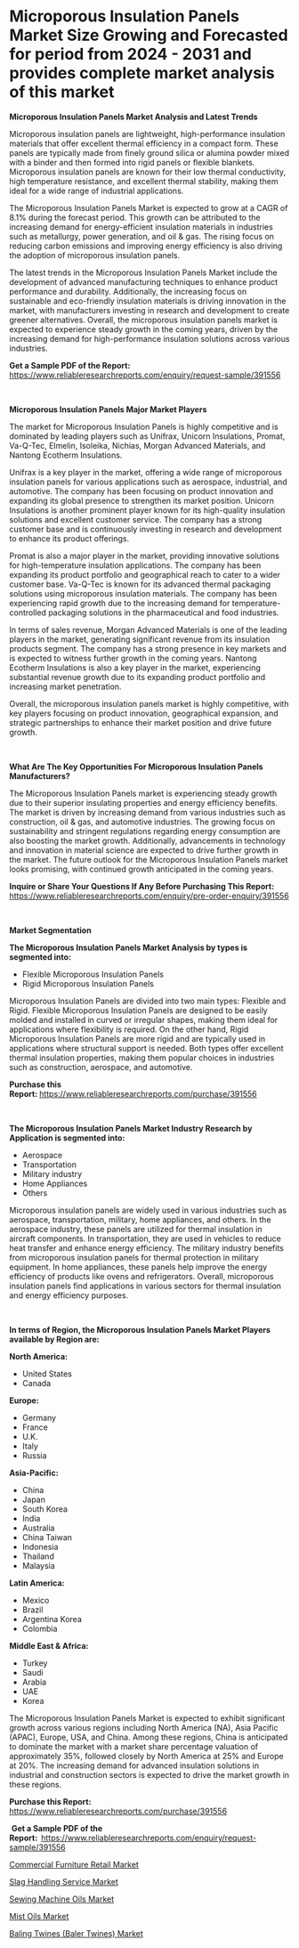 <p><h1>Microporous Insulation Panels Market Size Growing and Forecasted for period from 2024 - 2031 and provides complete market analysis of this market</h1></p><p><strong>Microporous Insulation Panels Market Analysis and Latest Trends</strong></p>
<p><p>Microporous insulation panels are lightweight, high-performance insulation materials that offer excellent thermal efficiency in a compact form. These panels are typically made from finely ground silica or alumina powder mixed with a binder and then formed into rigid panels or flexible blankets. Microporous insulation panels are known for their low thermal conductivity, high temperature resistance, and excellent thermal stability, making them ideal for a wide range of industrial applications.</p><p>The Microporous Insulation Panels Market is expected to grow at a CAGR of 8.1% during the forecast period. This growth can be attributed to the increasing demand for energy-efficient insulation materials in industries such as metallurgy, power generation, and oil & gas. The rising focus on reducing carbon emissions and improving energy efficiency is also driving the adoption of microporous insulation panels.</p><p>The latest trends in the Microporous Insulation Panels Market include the development of advanced manufacturing techniques to enhance product performance and durability. Additionally, the increasing focus on sustainable and eco-friendly insulation materials is driving innovation in the market, with manufacturers investing in research and development to create greener alternatives. Overall, the microporous insulation panels market is expected to experience steady growth in the coming years, driven by the increasing demand for high-performance insulation solutions across various industries.</p></p>
<p><strong>Get a Sample PDF of the Report:&nbsp;</strong> <a href="https://www.reliableresearchreports.com/enquiry/request-sample/391556">https://www.reliableresearchreports.com/enquiry/request-sample/391556</a></p>
<p>&nbsp;</p>
<p><strong>Microporous Insulation Panels Major Market Players</strong></p>
<p><p>The market for Microporous Insulation Panels is highly competitive and is dominated by leading players such as Unifrax, Unicorn Insulations, Promat, Va-Q-Tec, Elmelin, Isoleika, Nichias, Morgan Advanced Materials, and Nantong Ecotherm Insulations. </p><p>Unifrax is a key player in the market, offering a wide range of microporous insulation panels for various applications such as aerospace, industrial, and automotive. The company has been focusing on product innovation and expanding its global presence to strengthen its market position. Unicorn Insulations is another prominent player known for its high-quality insulation solutions and excellent customer service. The company has a strong customer base and is continuously investing in research and development to enhance its product offerings.</p><p>Promat is also a major player in the market, providing innovative solutions for high-temperature insulation applications. The company has been expanding its product portfolio and geographical reach to cater to a wider customer base. Va-Q-Tec is known for its advanced thermal packaging solutions using microporous insulation materials. The company has been experiencing rapid growth due to the increasing demand for temperature-controlled packaging solutions in the pharmaceutical and food industries.</p><p>In terms of sales revenue, Morgan Advanced Materials is one of the leading players in the market, generating significant revenue from its insulation products segment. The company has a strong presence in key markets and is expected to witness further growth in the coming years. Nantong Ecotherm Insulations is also a key player in the market, experiencing substantial revenue growth due to its expanding product portfolio and increasing market penetration.</p><p>Overall, the microporous insulation panels market is highly competitive, with key players focusing on product innovation, geographical expansion, and strategic partnerships to enhance their market position and drive future growth.</p></p>
<p>&nbsp;</p>
<p><strong>What Are The Key Opportunities For Microporous Insulation Panels Manufacturers?</strong></p>
<p><p>The Microporous Insulation Panels market is experiencing steady growth due to their superior insulating properties and energy efficiency benefits. The market is driven by increasing demand from various industries such as construction, oil & gas, and automotive industries. The growing focus on sustainability and stringent regulations regarding energy consumption are also boosting the market growth. Additionally, advancements in technology and innovation in material science are expected to drive further growth in the market. The future outlook for the Microporous Insulation Panels market looks promising, with continued growth anticipated in the coming years.</p></p>
<p><strong>Inquire or Share Your Questions If Any Before Purchasing This Report:</strong> <a href="https://www.reliableresearchreports.com/enquiry/pre-order-enquiry/391556">https://www.reliableresearchreports.com/enquiry/pre-order-enquiry/391556</a></p>
<p>&nbsp;</p>
<p><strong>Market Segmentation</strong></p>
<p><strong>The Microporous Insulation Panels Market Analysis by types is segmented into:</strong></p>
<p><ul><li>Flexible Microporous Insulation Panels</li><li>Rigid Microporous Insulation Panels</li></ul></p>
<p><p>Microporous Insulation Panels are divided into two main types: Flexible and Rigid. Flexible Microporous Insulation Panels are designed to be easily molded and installed in curved or irregular shapes, making them ideal for applications where flexibility is required. On the other hand, Rigid Microporous Insulation Panels are more rigid and are typically used in applications where structural support is needed. Both types offer excellent thermal insulation properties, making them popular choices in industries such as construction, aerospace, and automotive.</p></p>
<p><strong>Purchase this Report:&nbsp;</strong><a href="https://www.reliableresearchreports.com/purchase/391556">https://www.reliableresearchreports.com/purchase/391556</a></p>
<p>&nbsp;</p>
<p><strong>The Microporous Insulation Panels Market Industry Research by Application is segmented into:</strong></p>
<p><ul><li>Aerospace</li><li>Transportation</li><li>Military industry</li><li>Home Appliances</li><li>Others</li></ul></p>
<p><p>Microporous insulation panels are widely used in various industries such as aerospace, transportation, military, home appliances, and others. In the aerospace industry, these panels are utilized for thermal insulation in aircraft components. In transportation, they are used in vehicles to reduce heat transfer and enhance energy efficiency. The military industry benefits from microporous insulation panels for thermal protection in military equipment. In home appliances, these panels help improve the energy efficiency of products like ovens and refrigerators. Overall, microporous insulation panels find applications in various sectors for thermal insulation and energy efficiency purposes.</p></p>
<p>&nbsp;</p>
<p><strong>In terms of Region, the Microporous Insulation Panels Market Players available by Region are:</strong></p>
<p>
    <p> <strong> North America: </strong>
        <ul>
            <li>United States</li>
            <li>Canada</li>
        </ul>
        </p> 
    <p> <strong> Europe: </strong>
        <ul>
            <li>Germany</li>
            <li>France</li>
            <li>U.K.</li>
            <li>Italy</li>
            <li>Russia</li>
        </ul>
        </p> 
    <p> <strong> Asia-Pacific: </strong>
        <ul>
            <li>China</li>
            <li>Japan</li>
            <li>South Korea</li>
            <li>India</li>
            <li>Australia</li>
            <li>China Taiwan</li>
            <li>Indonesia</li>
            <li>Thailand</li>
            <li>Malaysia</li>
        </ul>
        </p> 
    <p> <strong> Latin America: </strong>
        <ul>
            <li>Mexico</li>
            <li>Brazil</li>
            <li>Argentina Korea</li>
            <li>Colombia</li>
        </ul>
        </p> 
    <p> <strong> Middle East & Africa: </strong>
        <ul>
            <li>Turkey</li>
            <li>Saudi</li>
            <li>Arabia</li>
            <li>UAE</li>
            <li>Korea</li>
        </ul>
    </p>
    </p>
<p><p>The Microporous Insulation Panels Market is expected to exhibit significant growth across various regions including North America (NA), Asia Pacific (APAC), Europe, USA, and China. Among these regions, China is anticipated to dominate the market with a market share percentage valuation of approximately 35%, followed closely by North America at 25% and Europe at 20%. The increasing demand for advanced insulation solutions in industrial and construction sectors is expected to drive the market growth in these regions.</p></p>
<p><strong>Purchase this Report: </strong><a href="https://www.reliableresearchreports.com/purchase/391556">https://www.reliableresearchreports.com/purchase/391556</a></p>
<p>&nbsp;<strong>Get a Sample PDF of the Report:&nbsp;&nbsp;</strong><a href="https://www.reliableresearchreports.com/enquiry/request-sample/391556">https://www.reliableresearchreports.com/enquiry/request-sample/391556</a></p>
<p><strong></strong></p>
<p><p><a href="https://meowing-lemming-dd3.notion.site/Commercial-Furniture-Retail-Market-Research-Report-The-Key-To-Successful-Business-Strategy-Forecast-0dc5c010658c4d34a313eb3e1dcaeb51">Commercial Furniture Retail Market</a></p><p><a href="https://unruly-ladybug-44b.notion.site/Slag-Handling-Service-Market-Research-Report-Unlocks-Analysis-on-the-Market-Financial-Status-Market-722a511e9e4b4cf58c32747ccf103b81">Slag Handling Service Market</a></p><p><a href="https://view.publitas.com/reportprime-1/sewing-machine-oils-market-size-growth-outlook-from-2024-to-2031-projecting-at-markets-trends-analysis-by-application-regional-outlook-and-revenue/">Sewing Machine Oils Market</a></p><p><a href="https://view.publitas.com/reportprime-1/mist-oils-market-size-reflecting-a-forecast-till-2031-market-by-type-by-application-and-by-geography/">Mist Oils Market</a></p><p><a href="https://shimmer-gardenia-37a.notion.site/Global-Baling-Twines-Baler-Twines-Market-by-Types-Applications-and-Major-Players-with-Regional--9083023730684f60bfca3e573fabb13d">Baling Twines (Baler Twines) Market</a></p></p>